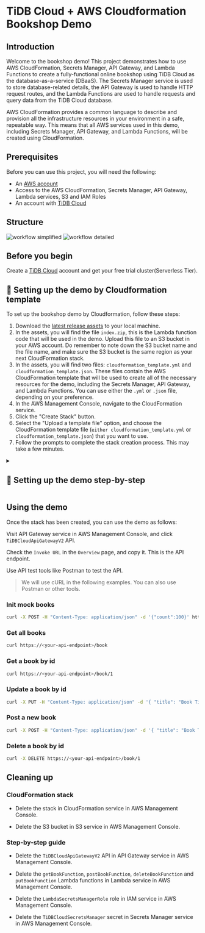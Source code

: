 # TiDB Cloud + AWS Cloudformation Bookshop Demo

## Introduction

Welcome to the bookshop demo! This project demonstrates how to use AWS CloudFormation, Secrets Manager, API Gateway, and Lambda Functions to create a fully-functional online bookshop using TiDB Cloud as the database-as-a-service (DBaaS). The Secrets Manager service is used to store database-related details, the API Gateway is used to handle HTTP request routes, and the Lambda Functions are used to handle requests and query data from the TiDB Cloud database.

AWS CloudFormation provides a common language to describe and provision all the infrastructure resources in your environment in a safe, repeatable way. This means that all AWS services used in this demo, including Secrets Manager, API Gateway, and Lambda Functions, will be created using CloudFormation.

## Prerequisites

Before you can use this project, you will need the following:

- An [AWS account](https://portal.aws.amazon.com)
- Access to the AWS CloudFormation, Secrets Manager, API Gateway, Lambda services, S3 and IAM Roles
- An account with [TiDB Cloud](https://pingcap.com/products/tidbcloud/)

## Structure

![workflow simplified](https://user-images.githubusercontent.com/56986964/209069890-b286be5d-2845-43bd-a89f-cd96f86305b5.png)
![workflow detailed](https://user-images.githubusercontent.com/56986964/209070254-5f720842-17ed-4348-9dbc-06383ea83fd1.png)

## Before you begin

Create a [TiDB Cloud](https://tidbcloud.com/) account and get your free trial cluster(Serverless Tier).

## 🚀 Setting up the demo by Cloudformation template

To set up the bookshop demo by Cloudformation, follow these steps:

1. Download the [latest release assets](https://github.com/shczhen/aws-cloudformation-bookshop-test/releases/latest) to your local machine.
2. In the assets, you will find the file `index.zip`, this is the Lambda function code that will be used in the demo. Upload this file to an S3 bucket in your AWS account. Do remember to note down the S3 bucket name and the file name, and make sure the S3 bucket is the same region as your next CloudFormation stack.
3. In the assets, you will find two files: `cloudformation_template.yml` and `cloudformation_template.json`. These files contain the AWS CloudFormation template that will be used to create all of the necessary resources for the demo, including the Secrets Manager, API Gateway, and Lambda Functions. You can use either the `.yml` or `.json` file, depending on your preference.
4. In the AWS Management Console, navigate to the CloudFormation service.
5. Click the "Create Stack" button.
6. Select the "Upload a template file" option, and choose the CloudFormation template file (`either cloudformation_template.yml` or `cloudformation_template.json`) that you want to use.
7. Follow the prompts to complete the stack creation process. This may take a few minutes.

<details>
  <summary><h2>🍳 Setting up the demo step-by-step</h2></summary>

> Note:
>
> All resources created in this section will be charged to your AWS account. Please make sure you have enough credits in your account before proceeding.
>
> The defualut region is **`us-east-1`**.

### 1. Create a Secrets Manager service

Visit Secrets Manager service in AWS Management Console, and click `Store a new secret` button.

Input `TiDBDatabase`, `TiDBUser`, `TiDBPassword`, `TiDBHost` and `TiDBPort` which are the database-related details of your TiDB Cloud cluster. You can find these details in your TiDB Cloud cluster dashboard.
![image](https://user-images.githubusercontent.com/56986964/209073037-6446ef91-a26b-4c37-b2c9-17f1cc3f7c89.png)

Do remember input `autogenerated/cloudformation/tidbcloud` as the secret name, which will be used in the Lambda function.
![image](https://user-images.githubusercontent.com/56986964/209073124-676a86a0-f51c-4de5-abef-cbe70a5ca125.png)

### 2. Create an IAM Role for Lambda

We need to use Secrets Manager in Lambda function, so we need to create an IAM Role for Lambda to access the Secrets Manager service.

Visit IAM service in AWS Management Console, and click `Roles` button.

Click `Create role` button, and select `AWS service` as the trusted entity, and select `Lambda` as the use case.

Click `Next: Permissions` button, and search `secretsmanager` in the search box, and select `SecretsManagerReadWrite` policy; Search `lambda` and select `AWSLambdaBasicExecutionRole` policy.

Click `Next` button, and input `LambdaSecretsManagerRole` as the role name, and click `Create role` button.

### 3. Create Lambda functions

We will create 4 Lambda functions in this demo.

#### 3.1 Create a Lambda function to get all books / get a book by id

Visit Lambda service in AWS Management Console, and click `Create function` button.

Select `Author from scratch` as the blueprint, and input `getBookFunction` as the function name, and select `Node.js 18x` as the runtime.

Select `Change default execution role` - `Use an existing role`, and select the `LambdaSecretsManagerRole` role we created in the previous step.

Click `Create function` button.

Click `Upload a .zip file` button, and upload the `index.zip` file in the latest release assets.

Click `Save` button.

Edit `Runtime settings` of the Lambda function, and set `Handler` to `getBookHandler.handler`. Click `Save` button.

Choose `Configuration` tab - `General configuration`, and set `Timeout` to `30 sec`. Click `Save` button.

> We build the Lambda function in the `index.zip` file, and you can also build it by yourself. See [README](aws-lambda-cloudformation/README.md) for more details.

#### 3.2 Create a Lambda function to post a new book / post initial books

Visit Lambda service in AWS Management Console, and click `Create function` button.

Select `Author from scratch` as the blueprint, and input `postBookFunction` as the function name, and select `Node.js 18x` as the runtime.

Select `Change default execution role` - `Use an existing role`, and select the `LambdaSecretsManagerRole` role we created in the previous step.

Click `Create function` button.

Click `Upload a .zip file` button, and upload the `index.zip` file in the latest release assets.

Click `Save` button.

Edit `Runtime settings` of the Lambda function, and set `Handler` to `postBookHandler.handler`. Click `Save` button.

Choose `Configuration` tab - `General configuration`, and set `Timeout` to `30 sec`. Click `Save` button.

#### 3.3 Create a Lambda function to delete a book

Visit Lambda service in AWS Management Console, and click `Create function` button.

Select `Author from scratch` as the blueprint, and input `deleteBookFunction` as the function name, and select `Node.js 18x` as the runtime.

Select `Change default execution role` - `Use an existing role`, and select the `LambdaSecretsManagerRole` role we created in the previous step.

Click `Create function` button.

Click `Upload a .zip file` button, and upload the `index.zip` file in the latest release assets.

Click `Save` button.

Edit `Runtime settings` of the Lambda function, and set `Handler` to `deleteBookHandler.handler`. Click `Save` button.

Choose `Configuration` tab - `General configuration`, and set `Timeout` to `30 sec`. Click `Save` button.

#### 3.4 Create a Lambda function to update a book

Visit Lambda service in AWS Management Console, and click `Create function` button.

Select `Author from scratch` as the blueprint, and input `putBookFunction` as the function name, and select `Node.js 18x` as the runtime.

Select `Change default execution role` - `Use an existing role`, and select the `LambdaSecretsManagerRole` role we created in the previous step.

Click `Create function` button.

Click `Upload a .zip file` button, and upload the `index.zip` file in the latest release assets.

Click `Save` button.

Edit `Runtime settings` of the Lambda function, and set `Handler` to `putBookHandler.handler`. Click `Save` button.

Choose `Configuration` tab - `General configuration`, and set `Timeout` to `30 sec`. Click `Save` button.

### 4. Create an API Gateway

Visit API Gateway service in AWS Management Console, and click `Create API` button.

Select `HTTP API` as the API type.

Input `TiDBCloudApiGatewayV2` as the API name.

Add Integrations for the API Gateway:

- Click `Add integration` button, and select `Lambda function` as the integration type.

- Select `getBookFunction` as the Lambda function.

- Use default settings for other fields.

- Create other three integrations for `postBookFunction`, `deleteBookFunction` and `putBookFunction` Lambda functions.

Click `Next : Configure routes` button.

- Click `Add route` button, input `GET /book` as the route name, and select `getBookFunction` as the integration.

- Click `Add route` button, input `GET /book/{id}` as the route name, and select `getBookFunction` as the integration.

- Click `Add route` button, input `POST /book` as the route name, and select `postBookFunction` as the integration.

- Click `Add route` button, input `POST /book/init` as the route name, and select `postBookFunction` as the integration.

- Click `Add route` button, input `DELETE /book/{id}` as the route name, and select `deleteBookFunction` as the integration.

- Click `Add route` button, input `PUT /book/{id}` as the route name, and select `putBookFunction` as the integration.

Click `Next : Define stages` button.

Use the default settings.

Click `Next : Review` button.

Click `Create` button.

</details>

## Using the demo

Once the stack has been created, you can use the demo as follows:

Visit API Gateway service in AWS Management Console, and click `TiDBCloudApiGatewayV2` API.

Check the `Invoke URL` in the `Overview` page, and copy it. This is the API endpoint.

Use API test tools like Postman to test the API.

> We will use cURL in the following examples. You can also use Postman or other tools.

### Init mock books

```bash
curl -X POST -H "Content-Type: application/json" -d '{"count":100}' https://<your-api-endpoint>/book/init
```

### Get all books

```bash
curl https://<your-api-endpoint>/book
```

### Get a book by id

```bash
curl https://<your-api-endpoint>/book/1
```

### Update a book by id

```bash
curl -X PUT -H "Content-Type: application/json" -d '{ "title": "Book Title(updated)" }' https://<your-api-endpoint>/book/1
```

### Post a new book

```bash
curl -X POST -H "Content-Type: application/json" -d '{ "title": "Book Title", "type": "Test", "publishAt": "2022-12-15T21:01:49.000Z", "stock": 123, "price": 12.34, "authors": "Test Test" }' https://<your-api-endpoint>/book
```

### Delete a book by id

```bash
curl -X DELETE https://<your-api-endpoint>/book/1
```

## Cleaning up

### CloudFormation stack

- Delete the stack in CloudFormation service in AWS Management Console.

- Delete the S3 bucket in S3 service in AWS Management Console.

### Step-by-step guide

- Delete the `TiDBCloudApiGatewayV2` API in API Gateway service in AWS Management Console.

- Delete the `getBookFunction`, `postBookFunction`, `deleteBookFunction` and `putBookFunction` Lambda functions in Lambda service in AWS Management Console.

- Delete the `LambdaSecretsManagerRole` role in IAM service in AWS Management Console.

- Delete the `TiDBCloudSecretsManager` secret in Secrets Manager service in AWS Management Console.
